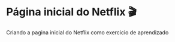 # Página inicial do Netflix  :clapper:

Criando a pagina inicial do Netflix como exercicio de aprendizado